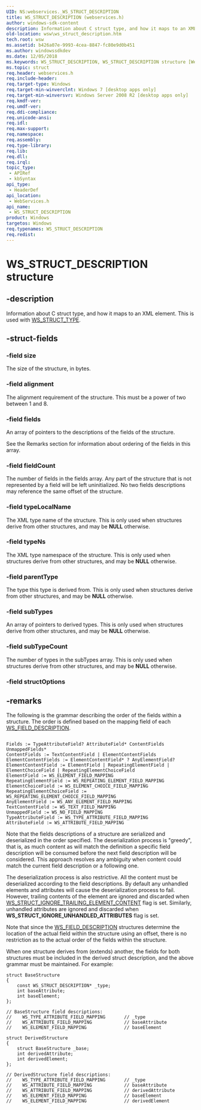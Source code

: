 ```yaml
---
UID: NS:webservices._WS_STRUCT_DESCRIPTION
title: WS_STRUCT_DESCRIPTION (webservices.h)
author: windows-sdk-content
description: Information about C struct type, and how it maps to an XML element. This is used with WS_STRUCT_TYPE.
old-location: wsw\ws_struct_description.htm
tech.root: wsw
ms.assetid: b426a07e-9993-4cea-8847-fc80e9d0b451
ms.author: windowssdkdev
ms.date: 12/05/2018
ms.keywords: WS_STRUCT_DESCRIPTION, WS_STRUCT_DESCRIPTION structure [Web Services for Windows], webservices/WS_STRUCT_DESCRIPTION, wsw.ws_struct_description
ms.topic: struct
req.header: webservices.h
req.include-header: 
req.target-type: Windows
req.target-min-winverclnt: Windows 7 [desktop apps only]
req.target-min-winversvr: Windows Server 2008 R2 [desktop apps only]
req.kmdf-ver: 
req.umdf-ver: 
req.ddi-compliance: 
req.unicode-ansi: 
req.idl: 
req.max-support: 
req.namespace: 
req.assembly: 
req.type-library: 
req.lib: 
req.dll: 
req.irql: 
topic_type:
 - APIRef
 - kbSyntax
api_type:
 - HeaderDef
api_location:
 - WebServices.h
api_name:
 - WS_STRUCT_DESCRIPTION
product: Windows
targetos: Windows
req.typenames: WS_STRUCT_DESCRIPTION
req.redist: 
---
```


# WS_STRUCT_DESCRIPTION structure


## -description


Information about C struct type, and how it maps to an XML element.
                This is used with <a href="https://msdn.microsoft.com/eb3732fd-1197-4e1c-b5b5-9a34aaa0951e">WS_STRUCT_TYPE</a>.
            


## -struct-fields




### -field size

The size of the structure, in bytes.
                


### -field alignment

The alignment requirement of the structure.  This must be a power
                    of two between 1 and 8.
                


### -field fields

An array of pointers to the descriptions of the fields of the structure.
                

See the Remarks section for information about ordering of the fields
                    in this array.
                


### -field fieldCount

The number of fields in the fields array.  Any part of the structure
                    that is not represented by a field will be left uninitialized.
                    No two fields descriptions may reference the same offset of the structure.
                


### -field typeLocalName

The XML type name of the structure.  This is only used when 
                    structures derive from other structures, and may be <b>NULL</b> otherwise.
                


### -field typeNs

The XML type namespace of the structure.  This is only used when 
                    structures derive from other structures, and may be <b>NULL</b> otherwise.
                


### -field parentType

The type this type is derived from.  This is only used when 
                    structures derive from other structures, and may be <b>NULL</b> otherwise.
                


### -field subTypes

An array of pointers to derived types.  This is only used when 
                    structures derive from other structures, and may be <b>NULL</b> otherwise.
                


### -field subTypeCount

The number of types in the subTypes array.  This is only used when 
                    structures derive from other structures, and may be <b>NULL</b> otherwise.
                


### -field structOptions

 




## -remarks



The following is the grammar describing the order of the fields
                within a structure.  The order is defined based on the
                mapping field of each <a href="https://msdn.microsoft.com/8b562fab-f3c5-4732-b993-f7f61ca14ab6">WS_FIELD_DESCRIPTION</a>.
            

<pre class="syntax" xml:space="preserve"><code>
Fields := TypeAttributeField? AttributeField* ContentFields UnmappedFields*
ContentFields := TextContentField | ElementContentFields
ElementContentFields := ElementContentField* ? AnyElementField?
ElementContentField := ElementField | RepeatingElementField | ElementChoiceField | RepeatingElementChoiceField
ElementField := WS_ELEMENT_FIELD_MAPPING
RepeatingElementField := WS_REPEATING_ELEMENT_FIELD_MAPPING
ElementChoiceField := WS_ELEMENT_CHOICE_FIELD_MAPPING
RepeatingElementChoiceField := WS_REPEATING_ELEMENT_CHOICE_FIELD_MAPPING
AnyElementField := WS_ANY_ELEMENT_FIELD_MAPPING
TextContentField := WS_TEXT_FIELD_MAPPING
UnmappedField := WS_NO_FIELD_MAPPING
TypeAttributeField := WS_TYPE_ATTRIBUTE_FIELD_MAPPING
AttributeField := WS_ATTRIBUTE_FIELD_MAPPING</code></pre>
Note that the fields descriptions of a structure are serialized and deserialized in
                the order specified.  The deserialization process is "greedy", that is, as much content
                as will match the definition a specific field description will be consumed before
                the next field description will be considered.  This approach resolves any ambiguity
                when content could match the current field description or a following one.
            

The deserialization process is also restrictive. All the content must be deserialized according
                to the field descriptions. By default any unhandled elements and attributes will cause the deserialization
                process to fail. However, trailing contents of the element are ignored and discarded when
                <a href="https://msdn.microsoft.com/0730f29d-15c5-467b-bb7e-32fde044802d">WS_STRUCT_IGNORE_TRAILING_ELEMENT_CONTENT</a> flag is set. Similarly, unhandled attributes are
                ignored and discarded when <b>WS_STRUCT_IGNORE_UNHANDLED_ATTRIBUTES</b> flag is set.
            

Note that since the <a href="https://msdn.microsoft.com/8b562fab-f3c5-4732-b993-f7f61ca14ab6">WS_FIELD_DESCRIPTION</a> structures determine the location
                of the actual field within the structure using an offset, there is no restriction
                as to the actual order of the fields within the structure.
            

When one structure derives from (extends) another, the fields for both structures
                must be included in the derived struct description, and the above grammar must be
                maintained.  For example:
            

<pre class="syntax" xml:space="preserve"><code>struct BaseStructure
{
    const WS_STRUCT_DESCRIPTION* _type;
    int baseAttribute;
    int baseElement;
};

// BaseStructure field descriptions:
//    WS_TYPE_ATTRIBUTE_FIELD_MAPPING       // _type
//    WS_ATTRIBUTE_FIELD_MAPPING            // baseAttribute
//    WS_ELEMENT_FIELD_MAPPING              // baseElement

struct DerivedStructure
{
    struct BaseStructure _base;
    int derivedAttribute;
    int derivedElement;
};

// DerivedStructure field descriptions:
//    WS_TYPE_ATTRIBUTE_FIELD_MAPPING       // _type
//    WS_ATTRIBUTE_FIELD_MAPPING            // baseAttribute
//    WS_ATTRIBUTE_FIELD_MAPPING            // derivedAttribute
//    WS_ELEMENT_FIELD_MAPPING              // baseElement
//    WS_ELEMENT_FIELD_MAPPING              // derivedElement</code></pre>



